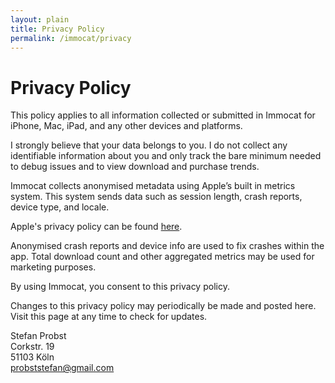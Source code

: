 ```yaml
---
layout: plain
title: Privacy Policy
permalink: /immocat/privacy
---
```


# Privacy Policy

This policy applies to all information collected or submitted in Immocat for iPhone, Mac, iPad, and any other devices and platforms.

I strongly believe that your data belongs to you. I do not collect any identifiable information about you and only track the bare minimum needed to debug issues and to view download and purchase trends.

Immocat collects anonymised metadata using Apple’s built in metrics system. This system sends data such as session length, crash reports, device type, and locale.

Apple's privacy policy can be found [here](https://www.apple.com/legal/privacy/).

Anonymised crash reports and device info are used to fix crashes within the app. Total download count and other aggregated metrics may be used for marketing purposes.

By using Immocat, you consent to this privacy policy.

Changes to this privacy policy may periodically be made and posted here. Visit this page at any time to check for updates.

Stefan Probst\
Corkstr. 19\
51103 Köln\
probststefan@gmail.com
